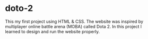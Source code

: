 # doto-2
This my first project using HTML &amp; CSS. The website was inspired by multiplayer online battle arena (MOBA) called Dota 2. In this project I learned to design and run the website properly.
